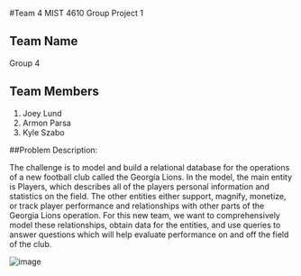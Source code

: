 #Team 4 MIST 4610 Group Project 1

## Team Name
Group 4

## Team Members
1) Joey Lund
2) Armon Parsa
3) Kyle Szabo

##Problem Description:

The challenge is to model and build a relational database for the operations of a new football club called the Georgia Lions. In the model, the main entity is Players, which describes all of the players personal information and statistics on the field. The other entities either support, magnify, monetize, or track player performance and relationships with other parts of the Georgia Lions operation. For this new team, we want to comprehensively model these relationships, obtain data for the entities, and use queries to answer questions which will help evaluate performance on and off the field of the club. 




![image](https://github.com/armon222/MIST-4600/assets/62662242/18813714-7174-4a80-85ed-7fb77afd6a6a)

